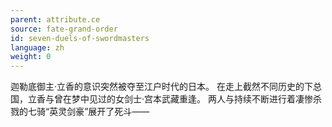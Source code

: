 ```yaml
---
parent: attribute.ce
source: fate-grand-order
id: seven-duels-of-swordmasters
language: zh
weight: 0
---
```


迦勒底御主·立香的意识突然被夺至江户时代的日本。
在走上截然不同历史的下总国，立香与曾在梦中见过的女剑士·宫本武藏重逢。
两人与持续不断进行着凄惨杀戮的七骑“英灵剑豪”展开了死斗——
